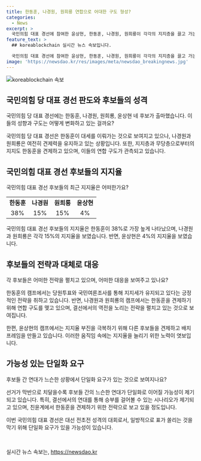 ```yaml
---
title: 한동훈, 나경원, 원희룡 연합으로 어대한 구도 형성?
categories:
  - News
excerpt: >
  국민의힘 대표 경선에 참여한 윤상현, 한동훈, 나경원, 원희룡이 각각의 지지층을 끌고 가는 가운데, 단일화 요구가 나올 것으로 보인다. 한동훈의 대세론이 형성되었지만, 나경원과 원희룡은 약진 중이다. 여론조사 결과도 한 전 위원장의 앞서는 모습을 보여주지만, 결선에서의 역전 가능성도 관측된다. 후보들은 견제에도 불구하고 여당 지지층과 무당층의 지지를 유지하며 당대표 경선을 향해 나아가고 있다. 연합 구도가 제기되고 있으며, 당내에서는 연대설이 제기되고 있으나 후보들은 일단 연대를 밝히지 않았다. 30일 후보 캠프의 취재를 종합하면 초반 판세가 크게 바뀌지 않은 것으로 나타났다.
feature_text: >
  ## koreablockchain 실시간 뉴스 속보입니다.

  국민의힘 대표 경선에 참여한 윤상현, 한동훈, 나경원, 원희룡이 각각의 지지층을 끌고 가는 가운데, 단일화 요구가 나올 것으로 보인다. 한동훈의 대세론이 형성되었지만, 나경원과 원희룡은 약진 중이다. 여론조사 결과도 한 전 위원장의 앞서는 모습을 보여주지만, 결선에서의 역전 가능성도 관측된다. 후보들은 견제에도 불구하고 여당 지지층과 무당층의 지지를 유지하며 당대표 경선을 향해 나아가고 있다. 연합 구도가 제기되고 있으며, 당내에서는 연대설이 제기되고 있으나 후보들은 일단 연대를 밝히지 않았다. 30일 후보 캠프의 취재를 종합하면 초반 판세가 크게 바뀌지 않은 것으로 나타났다.
image: 'https://newsdao.kr/res/images/meta/newsdao_breakingnews.jpg'
---
```


<p><img src="https://newsdao.kr/res/images/meta/newsdao_breakingnews.jpg" alt="koreablockchain 속보" /></p>

<h2 data-ke-size="size26">국민의힘 당 대표 경선 판도와 후보들의 성격</h2>

<p>국민의힘 당 대표 경선에는 한동훈, 나경원, 원희룡, 윤상현 네 후보가 출마했습니다. 이들의 성향과 구도는 어떻게 변화하고 있는 걸까요?</p>

<p data-ke-size="size16">국민의힘 당 대표 경선은 한동훈이 대세를 이뤄가는 것으로 보여지고 있으나, 나경원과 원희룡은 여전히 견제력을 유지하고 있는 상황입니다. 또한, 지지층과 무당층으로부터의 지지도 한동훈을 견제하고 있으며, 이들의 연합 구도가 관측되고 있습니다.</p>

<h2 data-ke-size="size26">국민의힘 대표 경선 후보들의 지지율</h2>

<p>국민의힘 대표 경선 후보들의 최근 지지율은 어떠한가요?</p>

<table>
  <tr>
    <td style="text-align: center; height: 17px;"><b>한동훈</b></td>
    <td style="text-align: center; height: 17px;"><b>나경원</b></td>
    <td style="text-align: center; height: 17px;"><b>원희룡</b></td>
    <td style="text-align: center; height: 17px;"><b>윤상현</b></td>
  </tr>
  <tr>
    <td style="text-align: center; height: 20px;">38%</td>
    <td style="text-align: center; height: 20px;">15%</td>
    <td style="text-align: center; height: 20px;">15%</td>
    <td style="text-align: center; height: 20px;">4%</td>
  </tr>
</table>

<p data-ke-size="size16">국민의힘 대표 경선 후보들의 지지율은 한동훈이 38%로 가장 높게 나타났으며, 나경원과 원희룡은 각각 15%의 지지율을 보였습니다. 반면, 윤상현은 4%의 지지율을 보였습니다.</p>

<h2 data-ke-size="size26">후보들의 전략과 대체로 대응</h2>

<p>각 후보들은 어떠한 전략을 펼치고 있으며, 어떠한 대응을 보여주고 있나요?</p>

<p data-ke-size="size16">한동훈의 캠프에서는 당원투표와 국민여론조사를 통해 지지세가 유지되고 있다는 긍정적인 전략을 취하고 있습니다. 반면, 나경원과 원희룡의 캠프에서는 한동훈을 견제하기 위해 연합 구도를 맺고 있으며, 결선에서의 역전을 노리는 전략을 펼치고 있는 것으로 보여집니다.</p>

<p data-ke-size="size16">한편, 윤상현의 캠프에서는 지지율 부진을 극복하기 위해 다른 후보들을 견제하고 배치 프레임을 만들고 있습니다. 이러한 움직임 속에는 지지율을 늘리기 위한 노력이 엿보입니다.</p>

<h2 data-ke-size="size26">가능성 있는 단일화 요구</h2>

<p>후보들 간 연대가 느슨한 상황에서 단일화 요구가 있는 것으로 보여지나요?</p>

<p data-ke-size="size16">선거가 막반으로 치달을수록 후보들 간의 느슨한 연대가 단일화로 이어질 가능성이 제기되고 있습니다. 특히, 결선에서의 연대를 통해 승부를 걸어볼 수 있는 시나리오가 제기되고 있으며, 친윤계에서 한동훈을 견제하기 위한 전략으로 보고 있을 정도입니다.</p>

<p data-ke-size="size16">이번 국민의힘 대표 경선은 대선 전초전 성격의 대회로서, 일방적으로 표가 쏠리는 것을 막기 위해 단일화 요구가 있을 가능성이 있습니다.</p>

<p data-ke-size="size16">&nbsp;</p>
실시간 뉴스 속보는, <a href="https://newsdao.kr" rel="dofollow">https://newsdao.kr</a>


